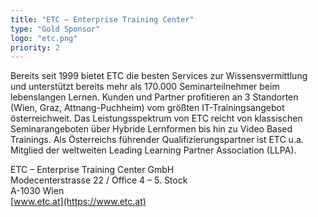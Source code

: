 ```yaml
---
title: "ETC – Enterprise Training Center"
type: "Gold Sponsor"
logo: "etc.png"
priority: 2
---
```


Bereits seit 1999 bietet ETC die besten Services zur Wissensvermittlung und unterstützt bereits mehr als 170.000 Seminarteilnehmer beim lebenslangen Lernen. Kunden und Partner profitieren an 3 Standorten (Wien, Graz, Attnang-Puchheim) vom größten IT-Trainingsangebot österreichweit. Das Leistungsspektrum von ETC reicht von klassischen Seminarangeboten über Hybride Lernformen bis hin zu Video Based Trainings. Als Österreichs führender Qualifizierungspartner ist ETC u.a. Mitglied der weltweiten Leading Learning Partner Association (LLPA). 

ETC – Enterprise Training Center GmbH  
Modecenterstrasse 22 / Office 4 – 5. Stock  
A-1030 Wien  
[www.etc.at](https://www.etc.at)